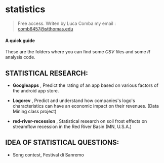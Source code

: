 # statistics

> Free access. Writen by Luca Comba
> my email : comb6457@stthomas.edu

#### A quick guide

These are the folders where you can find some *CSV* files and some *R* analysis code.

## STATISTICAL RESEARCH:

- **Googleapps** , Predict the rating of an app based on various factors of the android app store.

- **Logorev** , Predict and understand how companies's logo's characteristics can have an economic impact on their revenues. (Data Mining class project)

- **red-river-recession** , Statistical research on soil frost effects on streamflow recession in the Red River Basin (MN, U.S.A.)

## IDEA OF STATISTICAL QUESTIONS:

- Song contest, Festival di Sanremo



